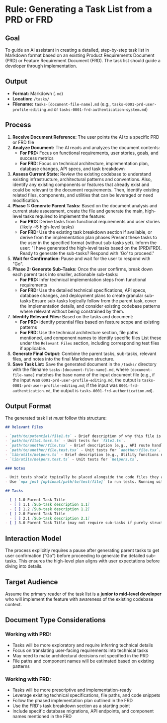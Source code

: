 # Rule: Generating a Task List from a PRD or FRD

## Goal

To guide an AI assistant in creating a detailed, step-by-step task list in Markdown format based on an existing Product Requirements Document (PRD) or Feature Requirement Document (FRD). The task list should guide a developer through implementation.

## Output

- **Format:** Markdown (`.md`)
- **Location:** `/tasks/`
- **Filename:** `tasks-[document-file-name].md` (e.g., `tasks-0001-prd-user-profile-editing.md` or `tasks-0001-frd-authentication-system.md`)

## Process

1.  **Receive Document Reference:** The user points the AI to a specific PRD or FRD file
2.  **Analyze Document:** The AI reads and analyzes the document contents:
    - **For PRD:** Focus on functional requirements, user stories, goals, and success metrics
    - **For FRD:** Focus on technical architecture, implementation plan, database changes, API specs, and task breakdown
3.  **Assess Current State:** Review the existing codebase to understand existing infrastructure, architectural patterns and conventions. Also, identify any existing components or features that already exist and could be relevant to the document requirements. Then, identify existing related files, components, and utilities that can be leveraged or need modification.
4.  **Phase 1: Generate Parent Tasks:** Based on the document analysis and current state assessment, create the file and generate the main, high-level tasks required to implement the feature:
    - **For PRD:** Derive tasks from functional requirements and user stories (likely ~5 high-level tasks)
    - **For FRD:** Use the existing task breakdown section if available, or derive from the implementation plan phases
    Present these tasks to the user in the specified format (without sub-tasks yet). Inform the user: "I have generated the high-level tasks based on the [PRD/FRD]. Ready to generate the sub-tasks? Respond with 'Go' to proceed."
5.  **Wait for Confirmation:** Pause and wait for the user to respond with "Go".
6.  **Phase 2: Generate Sub-Tasks:** Once the user confirms, break down each parent task into smaller, actionable sub-tasks:
    - **For PRD:** Infer technical implementation steps from functional requirements
    - **For FRD:** Use the detailed technical specifications, API specs, database changes, and deployment plans to create granular sub-tasks
    Ensure sub-tasks logically follow from the parent task, cover the implementation details, and consider existing codebase patterns where relevant without being constrained by them.
7.  **Identify Relevant Files:** Based on the tasks and document:
    - **For PRD:** Identify potential files based on feature scope and existing patterns
    - **For FRD:** Use the technical architecture section, file paths mentioned, and component names to identify specific files
    List these under the `Relevant Files` section, including corresponding test files if applicable.
8.  **Generate Final Output:** Combine the parent tasks, sub-tasks, relevant files, and notes into the final Markdown structure.
9.  **Save Task List:** Save the generated document in the `/tasks/` directory with the filename `tasks-[document-file-name].md`, where `[document-file-name]` matches the base name of the input document file (e.g., if the input was `0001-prd-user-profile-editing.md`, the output is `tasks-0001-prd-user-profile-editing.md`; if the input was `0001-frd-authentication.md`, the output is `tasks-0001-frd-authentication.md`).

## Output Format

The generated task list _must_ follow this structure:

```markdown
## Relevant Files

- `path/to/potential/file1.ts` - Brief description of why this file is relevant (e.g., Contains the main component for this feature).
- `path/to/file1.test.ts` - Unit tests for `file1.ts`.
- `path/to/another/file.tsx` - Brief description (e.g., API route handler for data submission).
- `path/to/another/file.test.tsx` - Unit tests for `another/file.tsx`.
- `lib/utils/helpers.ts` - Brief description (e.g., Utility functions needed for calculations).
- `lib/utils/helpers.test.ts` - Unit tests for `helpers.ts`.

### Notes

- Unit tests should typically be placed alongside the code files they are testing (e.g., `MyComponent.tsx` and `MyComponent.test.tsx` in the same directory).
- Use `npx jest [optional/path/to/test/file]` to run tests. Running without a path executes all tests found by the Jest configuration.

## Tasks

- [ ] 1.0 Parent Task Title
  - [ ] 1.1 [Sub-task description 1.1]
  - [ ] 1.2 [Sub-task description 1.2]
- [ ] 2.0 Parent Task Title
  - [ ] 2.1 [Sub-task description 2.1]
- [ ] 3.0 Parent Task Title (may not require sub-tasks if purely structural or configuration)
```

## Interaction Model

The process explicitly requires a pause after generating parent tasks to get user confirmation ("Go") before proceeding to generate the detailed sub-tasks. This ensures the high-level plan aligns with user expectations before diving into details.

## Target Audience

Assume the primary reader of the task list is a **junior to mid-level developer** who will implement the feature with awareness of the existing codebase context.

## Document Type Considerations

### Working with PRD:
- Tasks will be more exploratory and require inferring technical details
- Focus on translating user-facing requirements into technical tasks
- May need to make architectural decisions not specified in the PRD
- File paths and component names will be estimated based on existing patterns

### Working with FRD:
- Tasks will be more prescriptive and implementation-ready
- Leverage existing technical specifications, file paths, and code snippets
- Follow the phased implementation plan outlined in the FRD
- Use the FRD's task breakdown section as a starting point
- Include specific database migrations, API endpoints, and component names mentioned in the FRD
